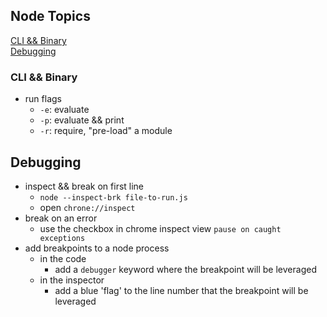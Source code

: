 ## Node Topics

[CLI && Binary](#cli-&&-binary)  
[Debugging](#debugging)

### CLI && Binary

- run flags
  - `-e`: evaluate
  - `-p`: evaluate && print
  - `-r`: require, "pre-load" a module

## Debugging

- inspect && break on first line
  - `node --inspect-brk file-to-run.js`
  - open `chrone://inspect`
- break on an error
  - use the checkbox in chrome inspect view `pause on caught exceptions`
- add breakpoints to a node process
  - in the code
    - add a `debugger` keyword where the breakpoint will be leveraged
  - in the inspector
    - add a blue 'flag' to the line number that the breakpoint will be leveraged
